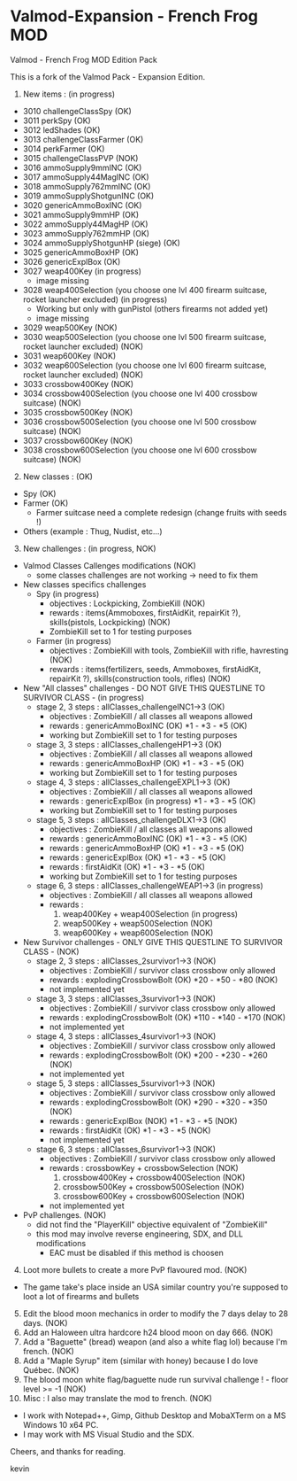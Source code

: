 # Valmod-Expansion - French Frog MOD
Valmod - French Frog MOD Edition Pack

This is a fork of the Valmod Pack - Expansion Edition.

1. New items : (in progress)
 - 3010 challengeClassSpy (OK)
 - 3011 perkSpy (OK)
 - 3012 ledShades (OK)
 - 3013 challengeClassFarmer (OK)
 - 3014 perkFarmer (OK)
 - 3015 challengeClassPVP (NOK)
 - 3016 ammoSupply9mmINC (OK)
 - 3017 ammoSupply44MagINC (OK)
 - 3018 ammoSupply762mmINC (OK)
 - 3019 ammoSupplyShotgunINC (OK)
 - 3020 genericAmmoBoxINC (OK)
 - 3021 ammoSupply9mmHP (OK)
 - 3022 ammoSupply44MagHP (OK)
 - 3023 ammoSupply762mmHP (OK)
 - 3024 ammoSupplyShotgunHP (siege) (OK)
 - 3025 genericAmmoBoxHP (OK)
 - 3026 genericExplBox (OK)
 - 3027 weap400Key (in progress)
	- image missing
 - 3028 weap400Selection (you choose one lvl 400  firearm suitcase, rocket launcher excluded) (in progress)
	- Working but only with gunPistol (others firearms not added yet)
	- image missing
 - 3029 weap500Key (NOK)
 - 3030 weap500Selection (you choose one lvl 500 firearm suitcase, rocket launcher excluded) (NOK)
 - 3031 weap600Key (NOK)
 - 3032 weap600Selection (you choose one lvl 600 firearm suitcase, rocket launcher excluded) (NOK)
 - 3033 crossbow400Key (NOK)
 - 3034 crossbow400Selection (you choose one lvl 400 crossbow suitcase) (NOK)
 - 3035 crossbow500Key (NOK)
 - 3036 crossbow500Selection (you choose one lvl 500 crossbow suitcase) (NOK)
 - 3037 crossbow600Key (NOK)
 - 3038 crossbow600Selection (you choose one lvl 600 crossbow suitcase) (NOK)

2. New classes : (OK)
 - Spy (OK)
 - Farmer (OK)
	- Farmer suitcase need a complete redesign (change fruits with seeds !)
 - Others (example : Thug, Nudist, etc...)

3. New challenges : (in progress, NOK)
 - Valmod Classes Callenges modifications (NOK)
	- some classes challenges are not working -> need to fix them
 - New classes specifics challenges
	- Spy (in progress)
		- objectives : Lockpicking, ZombieKill (NOK)
		- rewards : items(Ammoboxes, firstAidKit, repairKit ?), skills(pistols, Lockpicking) (NOK)
		- ZombieKill set to 1 for testing purposes
	- Farmer (in progress)
		- objectives : ZombieKill with tools, ZombieKill with rifle, havresting (NOK)
		- rewards : items(fertilizers, seeds, Ammoboxes, firstAidKit, repairKit ?), skills(construction tools, rifles) (NOK)
 - New "All classes" challenges - DO NOT GIVE THIS QUESTLINE TO SURVIVOR CLASS - (in progress)
	- stage 2, 3 steps : allClasses_challengeINC1->3 (OK)
		- objectives : ZombieKill / all classes all weapons allowed 
		- rewards : genericAmmoBoxINC (OK) *1 - *3 - *5 (OK)
		- working but ZombieKill set to 1 for testing purposes
	- stage 3, 3 steps : allClasses_challengeHP1->3 (OK)
		- objectives : ZombieKill / all classes all weapons allowed 
		- rewards : genericAmmoBoxHP (OK) *1 - *3 - *5 (OK)
		- working but ZombieKill set to 1 for testing purposes
	- stage 4, 3 steps : allClasses_challengeEXPL1->3 (OK)
		- objectives : ZombieKill / all classes all weapons allowed 
		- rewards : genericExplBox (in progress) *1 - *3 - *5 (OK)
		- working but ZombieKill set to 1 for testing purposes
	- stage 5, 3 steps : allClasses_challengeDLX1->3 (OK)
		- objectives : ZombieKill / all classes all weapons allowed
		- rewards : genericAmmoBoxINC (OK) *1 - *3 - *5 (OK)
		- rewards : genericAmmoBoxHP (OK) *1 - *3 - *5 (OK)
		- rewards : genericExplBox (OK) *1 - *3 - *5 (OK)
		- rewards : firstAidKit (OK) *1 - *3 - *5 (OK)
		- working but ZombieKill set to 1 for testing purposes
	- stage 6, 3 steps : allClasses_challengeWEAP1->3 (in progress)
		- objectives : ZombieKill / all classes all weapons allowed 
		- rewards : 
			1. weap400Key + weap400Selection (in progress)
			2. weap500Key + weap500Selection (NOK)
			3. weap600Key + weap600Selection (NOK)
 - New Survivor challenges - ONLY GIVE THIS QUESTLINE TO SURVIVOR CLASS - (NOK)
	- stage 2, 3 steps : allClasses_2survivor1->3 (NOK)
		- objectives : ZombieKill / survivor class crossbow only allowed 
		- rewards : explodingCrossbowBolt (OK) *20 - *50 - *80 (NOK)
		- not implemented yet
	- stage 3, 3 steps : allClasses_3survivor1->3 (NOK)
		- objectives : ZombieKill / survivor class crossbow only allowed 
		- rewards : explodingCrossbowBolt (OK) *110 - *140 - *170 (NOK)
		- not implemented yet
	- stage 4, 3 steps : allClasses_4survivor1->3 (NOK)
		- objectives : ZombieKill / survivor class crossbow only allowed 
		- rewards : explodingCrossbowBolt (OK) *200 - *230 - *260 (NOK)
		- not implemented yet
	- stage 5, 3 steps : allClasses_5survivor1->3 (NOK)
		- objectives : ZombieKill / survivor class crossbow only allowed 
		- rewards : explodingCrossbowBolt (OK) *290 - *320 - *350 (NOK)
		- rewards : genericExplBox (NOK) *1 - *3 - *5 (NOK)
		- rewards : firstAidKit (OK) *1 - *3 - *5 (NOK)
		- not implemented yet
	- stage 6, 3 steps : allClasses_6survivor1->3 (NOK)
		- objectives : ZombieKill / survivor class crossbow only allowed 
		- rewards : crossbowKey + crossbowSelection (NOK)
			1. crossbow400Key + crossbow400Selection (NOK)
			2. crossbow500Key + crossbow500Selection (NOK)
			3. crossbow600Key + crossbow600Selection (NOK)
		- not implemented yet
 - PvP challenges. (NOK)
	- did not find the "PlayerKill" objective equivalent of "ZombieKill"
	- this mod may involve reverse engineering, SDX, and DLL modifications
		- EAC must be disabled if this method is choosen


4. Loot more bullets to create a more PvP flavoured mod. (NOK)
 - The game take's place inside an USA similar country you're supposed to loot a lot of firearms and bullets

5. Edit the blood moon mechanics in order to modify the 7 days delay to 28 days. (NOK)
6. Add an Haloween ultra hardcore h24 blood moon on day 666. (NOK)
7. Add a "Baguette" (bread) weapon (and also a white flag lol) because I'm french. (NOK)
8. Add a "Maple Syrup" item (similar with honey) because I do love Québec. (NOK)
9. The blood moon white flag/baguette nude run survival challenge ! - floor level >= -1 (NOK)
10. Misc : I also may translate the mod to french. (NOK)

 - I work with Notepad++, Gimp, Github Desktop and MobaXTerm on a MS Windows 10 x64 PC.
 - I may work with MS Visual Studio and the SDX.

Cheers, and thanks for reading.

kevin
